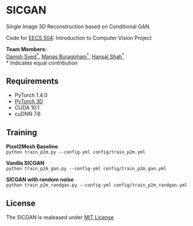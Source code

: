 # SICGAN
Single Image 3D Reconstruction based on Conditional GAN

Code for [EECS 504](https://web.eecs.umich.edu/~ahowens/eecs504/w20/): Introduction to Computer Vision Project  

**Team Members:**  
[Danish Syed<sup>*</sup>](https://github.com/dysdsyd), [Manas Buragohain<sup>*</sup>](https://github.com/manasjyoti97), [Hansal Shah<sup>*</sup>](https://github.com/hansalshah) \
 \* Indicates equal contribution

## Requirements
- PyTorch 1.4.0
- [PyTorch 3D](https://github.com/facebookresearch/pytorch3d) 
- CUDA 10.1
- cuDNN 7.6

## Training

**Pixel2Mesh Baseline**  
`python train_p2m.py --config-yml config/train_p2m.yml`

**Vanilla SICGAN**  
`python train_p2m_gan.py --config-yml config/train_p2m_gan.yml`

**SICGAN with random noise**  
`python train_p2m_randgan.py --config-yml config/train_p2m_randgan.yml`

## License
The SICGAN is realeased under [MIT License](https://github.com/dysdsyd/SICGAN/blob/master/LICENSE)




